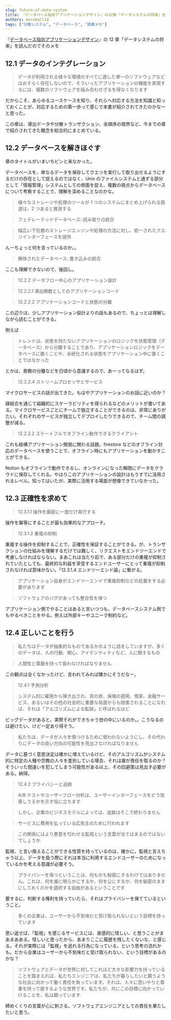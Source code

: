 ```yaml
---
slug: future-of-data-system
title: 『データベース指向アプリケーションデザイン』の12章「データシステムの将来」を読んだのでそのメモ
authors: moroball14
tags: ["分散システム", "データベース", "読書メモ"]
---
```


『[データベース指向アプリケーションデザイン](https://www.oreilly.co.jp/books/9784873118703/)』の 12 章「データシステムの将来」を読んだのでそのメモ

<!--truncate-->

## 12.1 データのインテグレーション

> データが利用される様々な環境のすべてに適した単一のソフトウェアなどはおそらく存在しないので、そういったアプリケーションの機能を実現するには、複数のソフトウェアを組み合わせざるを得なくなります

だからこそ、あらゆるユースケースを知り、それらへ対応する方法を知識と知っておくことが、対応するための第一歩って感じで本書が紹介されてきたのかなーと思った。

この章は、導出データや分散トランザクション、全順序の限界など、今までの章で紹介されてきた概念を総合的にまとめている。

## 12.2 データベースを解きほぐす

章のタイトルがいまいちピンと来なかった。

データベースを、単なるデータを保存してクエリを実行して取り出せるようにするだけの存在として捉えるのではなく、Unix のファイルシステムと通ずる部分として「情報管理」システムとしての側面を捉え、複数の視点からデータベースについて考察することで、理解を深めることなのかな。

> 様々なストレージや処理のツールが 1 つのシステムにまとめ上げられる筋道は、2 つあると推測する

> フェデレーテッドデータベース: 読み取りの統合

> 幅広い下位層のストレージエンジンや処理の方法に対し、統一されたクエリインターフェースを提供

んーちょっと何を言っているのか。。

> 解体されたデータベース: 書き込みの統合

ここも理解できないので、後回し。

> 12.2.2 データフロー中心のアプリケーション設計

> 12.2.2.1 導出関数としてのアプリケーションコード

> 12.2.2.2 アプリケーションコードと状態の分離

この辺りは、少しアプリケーション設計よりの話もあるので、ちょっとは理解しながら読むことができる。

例えば

> トレンドは、状態を持たないアプリケーションのロジックを状態管理（データベース）から分離することであり、アプリケーションロジックをデータベースに置くことや、永続化される状態をアプリケーション中に置くことではなかった

とかは、責務の分離などを日頃から意識するので、あーってなるはず。

> 12.2.2.4 ストリームプロセッサとサービス

マイクロサービスの話が出てきた。もはやアプリケーションのお話に近いのか？

疎結合を通じて組織的にスケーラビリティを得られるなどのメリットが書いてある。マイクロサービスごとにチームで独立することができるのは、非常にありがたい。それぞれのサービスが独立してデプロイしたりできるので、チーム間の調整が減る。

> 12.2.3.2 ステートフルでオフライン動作できるクライアント

これも結構アプリケーション開発に関わる話題。firestore などのオフライン対応のデータベースを使うことで、オフライン時にもアプリケーションを動かすことができる。

Notion もオフラインで動作できるし、オンラインになった瞬間にデータをクラウドに保存してくれる。やはりこのアプリケーションの設計はもうすでに活用されるレベル。知ってはいたが、実際に活用する場面が想像できていなかった。

## 12.3 正確性を求めて

> 12.3.1.1 操作を厳密に一度だけ実行する

操作を冪等にすることが最も効果的なアプローチ。

> 12.3.1.2 重複の抑制

重複する操作を抑制することで、正確性を保証することができる。が、トランザクションの仕組みを理解するだけでは難しく、リクエストをエンドツーエンドで考慮しなければならない。まあこれは当たり前で、ある部分だけの重複が抑制されていたとしても、最終的な利益を享受するエンドユーザーにとって重複が抑制されなければ意味がない。「12.3.1.4 エンドツーエンド論」に繋がる。

> アプリケーション自身がエンドツーエンドで重複抑制などの処置をする必要があります

> ソフトウェアのバグがあっても整合性を保つ

アプリケーション側でやることはあると言いつつも、データベースシステム側でもやるべきことをやる。例えば外部キーやユニーク制約など。

## 12.4 正しいことを行う

> 私たちはデータが抽象的なものであるかのように話をしていますが、多くのデータは、人の行動、関心、アイデンティティなど、人に関するもの

> 人間性と尊厳を持って扱わなければなりません

この観点は全くなかったけど、言われてみれば確かにそうだなー。

> 12.4.1 予測分析

> システム的に雇用から弾き出され、空の旅、保険の適用、借家、金融サービス、あるいはその他の社会的に重要な局面からも阻害されることになれば、それは「アルゴリズムによる監獄」と呼ばれるほど

ビッグデータがあると、実際それができちゃう世の中にいるのか。。こうなるのは避けたい、けど一定あり得そう。

> 私たちは、データが人々を傷つけるために使われないようにし、その代わりにデータの良い方向の可能性を見出さなければなりません

データに基づく意思決定は確かに増えているけど、そのアルゴリズムがシステム的に特定の人種や宗教の人々を差別している場合、それは誰が責任を取るのか？そういった間違いを犯してしまう可能性がある以上、その回避策は見出す必要がある。納得。

> 12.4.2 プライバシーと追跡

> A/B テストやユーザーフロー分析は、ユーザーインターフェースをどう改善しうるかを示す役に立ちます

> しかし、企業のビジネスモデルによっては、追跡はそこで終わりません

> サービスに費用を払っている広告主のために行われます

> この関係にはより悪意を匂わせる監視という言葉が当てはまるのではないでしょうか

監視、と言い換えることができる性質を持っているのは、確かに。監視と言えちゃう以上、データを扱う際にそれは本当に利用するエンドユーザーのためになっているかを考える意識が必要そう。

> プライバシーを保つということは、何もかも秘密にするわけではありません。これは、何を誰に明らかにするか、何を公にするか、何を秘密のままにしておくのかを選択する自由があるということです

要するに、判断する権利を持っていたら、それはプライバシーを保てているということ。

> 多くの企業は、ユーザーから不気味だと受け取られないという目標を持っています

思い返せば、「監視」を感じるサービスには、直感的に怪しい、と思うことがまあまあある。怪しいと思ったから、あまりここに履歴を残したくないな、と感じる。それが実際には「監視」を逃れる行為になっている、という思考の流れかも。だから企業はユーザーから不気味だと受け取られない、という目標があるのかな？

> ソフトウェアとデータが世界に対してこれほど大きな影響力を持っていることを踏まえれば、私たちエンジニアは、私たちが暮らしたいと願うような社会に向かって働く責任を負っています。それは、人々に思いやりと尊重を持って接するような世界です。私たちが、共にこの目標に向かっていけることを、私は願っています

締めくくりの言葉が心に刺さる。ソフトウェアエンジニアとしての責任を果たしたいと思う。
